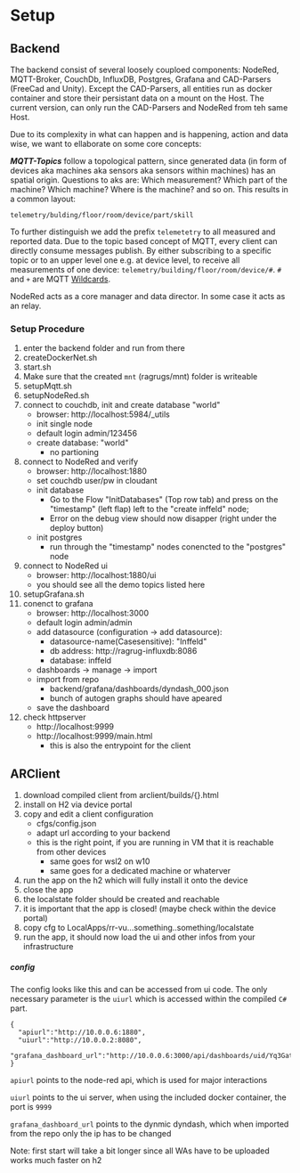# Setup
## Backend

The backend consist of several loosely couploed components: NodeRed, MQTT-Broker, CouchDb, InfluxDB, Postgres, Grafana and CAD-Parsers (FreeCad and Unity). Except the CAD-Parsers, all entities run as docker container and store their persistant data on a mount on the Host. The current version, can only run the CAD-Parsers and NodeRed from teh same Host. 

Due to its complexity in what can happen and is happening, action and data wise, we want to ellaborate on some core concepts:

***MQTT-Topics*** follow a topological pattern, since generated data (in form of devices aka machines aka sensors aka sensors within machines) has an spatial origin. Questions to aks are: Which measurement? Which part of the machine? Which machine? Where is the machine? and so on. This results in a common layout: 
```
telemetry/bulding/floor/room/device/part/skill
```

To further distinguish we add the prefix `telemetetry` to all measured and reported data. Due to the topic based concept of MQTT, every client can directly consume messages publish. By either subscribing to a specific topic or to an upper level one e.g. at device level, to receive all measurements of one device: `telemetry/building/floor/room/device/#`. `#` and `+` are MQTT [Wildcards](https://www.hivemq.com/blog/mqtt-essentials-part-5-mqtt-topics-best-practices/).

NodeRed acts as a core manager and data director. In some case it acts as an relay.  

### Setup Procedure
1. enter the backend folder and run from there
1. createDockerNet.sh
1. start.sh
1. Make sure that the created `mnt` (ragrugs/mnt) folder is writeable 
1. setupMqtt.sh
1. setupNodeRed.sh
1. connect to couchdb, init and create database "world"
    - browser: http://localhost:5984/_utils
    - init single node
    - default login admin/123456
    - create database: "world"
      - no partioning
1. connect to NodeRed and verify
    - browser: http://localhost:1880
    - set couchdb user/pw in cloudant
    - init database
      - Go to the Flow "InitDatabases" (Top row tab) and press on the "timestamp" (left flap) left to the "create inffeld" node;
      - Error on the debug view should now disapper (right under the deploy button)
    - init postgres
      - run through the "timestamp" nodes conencted to the "postgres" node
1. connect to NodeRed ui
    - browser: http://localhost:1880/ui
    - you should see all the demo topics listed here
1. setupGrafana.sh
1. conenct to grafana
    - browser: http://localhost:3000
    - default login admin/admin
    - add datasource (configuration -> add datasource): 
        - datasource-name(Casesensitive): "Inffeld"
        - db address: http://ragrug-influxdb:8086
        - database: inffeld
    - dashboards -> manage -> import
    - import from repo
      - backend/grafana/dashboards/dyndash_000.json
      - bunch of autogen graphs should have apeared
    - save the dashboard
1. check httpserver
    - http://localhost:9999
    - http://localhost:9999/main.html
        - this is also the entrypoint for the client

## ARClient

1. download compiled client from arclient/builds/{}.html
1. install on H2 via device portal
1. copy and edit a client configuration
    - cfgs/config.json
    - adapt url according to your backend
    - this is the right point, if you are running in VM that it is reachable from other devices
      - same goes for wsl2 on w10
      - same goes for a dedicated machine or whaterver
1. run the app on the h2 which will fully install it onto the device
1. close the app 
1. the localstate folder should be created and reachable
1. it is important that the app is closed! (maybe check within the device portal)
1. copy cfg to LocalApps/rr-vu...something..something/localstate
1. run the app, it should now load the ui and other infos from your infrastructure

##### config
The config looks like this and can be accessed from ui code. The only necessary parameter is 
the `uiurl` which is accessed within the compiled `C#` part.

```
{ 
  "apiurl":"http://10.0.0.6:1880", 
  "uiurl":"http://10.0.0.2:8080",
  "grafana_dashboard_url":"http://10.0.0.6:3000/api/dashboards/uid/Yq3Gat4Gk"
}

```

`apiurl` points to the node-red api, which is used for major interactions

`uiurl` points to the ui server, when using the included docker container, the port is `9999`

`grafana_dashboard_url` points to the dynmic dyndash, which when imported from the repo only the ip has to be changed


Note: first start will take a bit longer since all WAs have to be uploaded
works much faster on h2